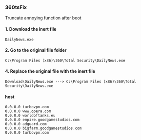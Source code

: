 ### 360tsFix
Truncate annoying function after boot

#### 1. Download the inert file
```
DailyNews.exe
```
#### 2. Go to the original file folder
```
C:\Program Files (x86)\360\Total Security\DailyNews.exe
```
#### 4. Replace the original file with the inert file
```
Download\DailyNews.exe ---> C:\Program Files (x86)\360\Total Security\DailyNews.exe

```
#### host
```
0.0.0.0 turbovpn.com
0.0.0.0 www.opera.com
0.0.0.0 worldoftanks.eu
0.0.0.0 empire.goodgamestudios.com
0.0.0.0 adguard.com
0.0.0.0 bigfarm.goodgamestudios.com
0.0.0.0 turbovpn.com
```
